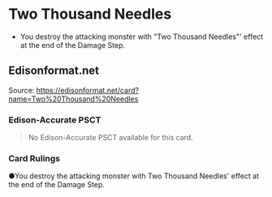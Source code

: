 # Two Thousand Needles

*   You destroy the attacking monster with "Two Thousand Needles"' effect at the end of the Damage Step.

## Edisonformat.net

Source: https://edisonformat.net/card?name=Two%20Thousand%20Needles

### Edison-Accurate PSCT

> No Edison-Accurate PSCT available for this card.

### Card Rulings

●You destroy the attacking monster with Two Thousand Needles' effect at the end of the Damage Step.
            
